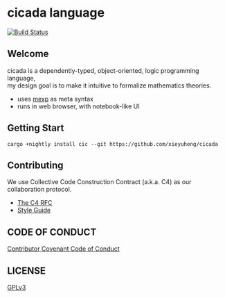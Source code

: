 # cicada language

[![Build Status](https://travis-ci.com/xieyuheng/cicada.svg?branch=master)](https://travis-ci.com/xieyuheng/cicada)

## Welcome

cicada is a dependently-typed, object-oriented, logic programming language,  
my design goal is to make it intuitive to formalize mathematics theories.

- uses [mexp][mexp] as meta syntax
- runs in web browser, with notebook-like UI

## Getting Start

`cargo +nightly install cic --git https://github.com/xieyuheng/cicada`

## Contributing

We use Collective Code Construction Contract (a.k.a. C4) as our collaboration protocol.

- [The C4 RFC](https://rfc.zeromq.org/spec:42/C4)
- [Style Guide](STYLE-GUIDE.md)

## CODE OF CONDUCT

[Contributor Covenant Code of Conduct](CODE-OF-CONDUCT.md)

## LICENSE

[GPLv3](LICENSE)

[mexp]: mexp/README.md

